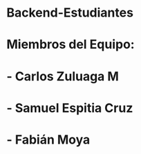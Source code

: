 # Backend-Estudiantes

# Miembros del Equipo:
# - Carlos Zuluaga M
# - Samuel Espitia Cruz
# - Fabián Moya
